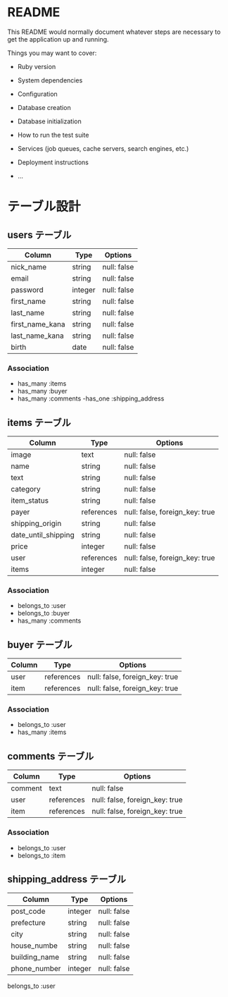 # README

This README would normally document whatever steps are necessary to get the
application up and running.

Things you may want to cover:

* Ruby version

* System dependencies

* Configuration

* Database creation

* Database initialization

* How to run the test suite

* Services (job queues, cache servers, search engines, etc.)

* Deployment instructions

* ...


# テーブル設計

## users テーブル

| Column        | Type    | Options     |
| --------      | ------  | ----------- |
| nick_name     | string  | null: false |
| email         | string  | null: false |
| password      | integer | null: false |
| first_name    | string  | null: false |
| last_name     | string  | null: false |
|first_name_kana| string  | null: false |
| last_name_kana| string  | null: false |
| birth         | date    | null: false |

### Association
- has_many :items
- has_many :buyer
- has_many :comments
-has_one :shipping_address

## items テーブル

| Column      | Type       | Options     |
| ------      | ------     | ----------- |
| image       | text       | null: false |
| name        | string     | null: false |
| text        | string     | null: false |
| category    | string     | null: false |
| item_status | string     | null: false |
| payer       |references  | null: false, foreign_key: true |
| shipping_origin    | string | null: false |
|date_until_shipping | string | null: false |
| price       | integer    | null: false |
| user        | references | null: false, foreign_key: true  |
| items       | integer    | null: false |

### Association
- belongs_to :user
- belongs_to :buyer 
- has_many  :comments


## buyer テーブル
| Column  | Type    | Options                        |
| ------- | ------- | ------------------------------ |
| user    | references | null: false, foreign_key: true |
| item    | references | null: false, foreign_key: true |

### Association
- belongs_to :user
- has_many :items


## comments テーブル
| Column      | Type       | Options     |
| ------      | ------     | ----------- |
| comment     | text       | null: false |
| user        | references | null: false, foreign_key: true |
| item        | references | null: false, foreign_key: true |

### Association

- belongs_to :user
- belongs_to :item

## shipping_address テーブル
| Column       | Type       | Options     |
| ------       | ------     | ----------- |
| post_code    | integer    | null: false |
| prefecture   | string     | null: false |
| city         | string     | null: false |
| house_numbe  | string     | null: false |
| building_name| string     | null: false |
| phone_number|   integer   | null: false |

belongs_to :user